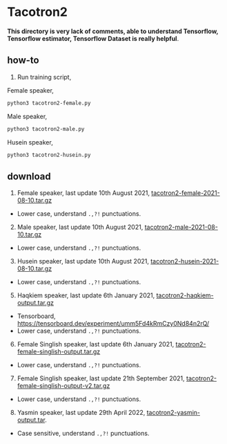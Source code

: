 # Tacotron2

**This directory is very lack of comments, able to understand Tensorflow, Tensorflow estimator, Tensorflow Dataset is really helpful**.

## how-to

1. Run training script,

Female speaker,

```bash
python3 tacotron2-female.py
```

Male speaker,

```bash
python3 tacotron2-male.py
```

Husein speaker,

```bash
python3 tacotron2-husein.py
```

## download

1. Female speaker, last update 10th August 2021, [tacotron2-female-2021-08-10.tar.gz](https://f000.backblazeb2.com/file/malaya-speech-model/pretrained/tacotron2-female-2021-08-10.tar.gz)

  - Lower case, understand `.,?!` punctuations.

2. Male speaker, last update 10th August 2021, [tacotron2-male-2021-08-10.tar.gz](https://f000.backblazeb2.com/file/malaya-speech-model/pretrained/tacotron2-male-2021-08-10.tar.gz)

  - Lower case, understand `.,?!` punctuations.

3. Husein speaker, last update 10th August 2021, [tacotron2-husein-2021-08-10.tar.gz](https://f000.backblazeb2.com/file/malaya-speech-model/pretrained/tacotron2-husein-2021-08-10.tar.gz)

  - Lower case, understand `.,?!` punctuations.

5. Haqkiem speaker, last update 6th January 2021, [tacotron2-haqkiem-output.tar.gz](https://f000.backblazeb2.com/file/malaya-speech-model/pretrained/tacotron2-haqkiem-output.tar.gz)

  - Tensorboard, https://tensorboard.dev/experiment/umm5Fd4kRmCzy0Nd84n2rQ/
  - Lower case, understand `.,?!` punctuations.

6. Female Singlish speaker, last update 6th January 2021, [tacotron2-female-singlish-output.tar.gz](https://f000.backblazeb2.com/file/malaya-speech-model/pretrained/tacotron2-female-singlish-output.tar.gz)

  - Lower case, understand `.,?!` punctuations.

7. Female Singlish speaker, last update 21th September 2021, [tacotron2-female-singlish-output-v2.tar.gz](https://f000.backblazeb2.com/file/malaya-speech-model/pretrained/tacotron2-female-singlish-output-v2.tar.gz)

  - Lower case, understand `.,?!` punctuations.

8. Yasmin speaker, last update 29th April 2022, [tacotron2-yasmin-output.tar](https://huggingface.co/huseinzol05/pretrained-tacotron2/resolve/main/tacotron2-yasmin-output.tar).

  - Case sensitive, understand `.,?!` punctuations.